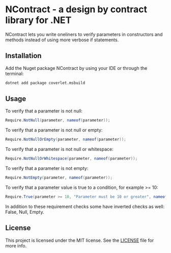 # NContract - a design by contract library for .NET

NContract lets you write oneliners to verify parameters in constructors and methods instead of using more verbose if statements.

## Installation

Add the Nuget package NContract by using your IDE or through the terminal:

```bash
dotnet add package coverlet.msbuild
```
## Usage

To verify that a parameter is not null:
```csharp
Require.NotNull(parameter, nameof(parameter));
```

To verify that a parameter is not null or empty:
```csharp
Require.NotNullOrEmpty(parameter, nameof(parameter));
```

To verify that a parameter is not null or whitespace:
```csharp
Require.NotNullOrWhitespace(parameter, nameof(parameter));
```

To verify that a parameter is not empty:
```csharp
Require.NotEmpty(parameter, nameof(parameter));
```

To verify that a parameter value is true to a condition, for example >= 10:
```csharp
Require.True(parameter >= 10, "Parameter must be 10 or greater", nameof(parameter));
```
In addition to these requirement checks some have inverted checks as well: False, Null, Empty.

## License

This project is licensed under the MIT license. See the [LICENSE](LICENSE) file for more info.
